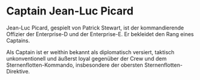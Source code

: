 # Captain Jean-Luc Picard

Jean-Luc Picard, gespielt von Patrick Stewart, ist der kommandierende Offizier der Enterprise-D und der Enterprise-E. Er bekleidet den Rang eines Captains.

Als Captain ist er weithin bekannt als diplomatisch versiert, taktisch unkonventionell und äußerst loyal gegenüber der Crew und dem Sternenflotten-Kommando, insbesondere der obersten Sternenflotten-Direktive.
